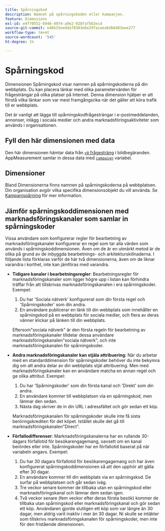 ```yaml
---
title: Spårningskod
description: Namnet på spårningskoden eller kampanjen.
feature: Dimensions
exl-id: e4f70552-6946-4974-a9e2-928faf563ecd
source-git-commit: e46b15eedda78303e6e29faceea6db8483eee277
workflow-type: tm+mt
source-wordcount: '545'
ht-degree: 1%

---
```


# Spårningskod

Dimensionen Spårningskod visar namnen på spårningskoderna på din webbplats. Du kan placera länkar med olika parametervärden för frågesträngar på olika platser på Internet. Denna dimension hjälper er att förstå vilka länkar som var mest framgångsrika när det gäller att köra trafik till er webbplats.

Det är vanligt att lägga till spårningskodfrågesträngar i e-postmeddelanden, annonser, inlägg i sociala medier och andra marknadsföringsaktiviteter som används i organisationen.

## Fyll den här dimensionen med data

Den här dimensionen hämtar data från [`v0` frågesträng](/help/implement/validate/query-parameters.md) i bildbegäranden. AppMeasurement samlar in dessa data med [`campaign`](/help/implement/vars/page-vars/campaign.md) variabel.

## Dimensioner

Bland Dimensionerna finns namnen på spårningskoderna på webbplatsen. Din organisation avgör vilka specifika dimensionsobjekt du vill använda. Se [Kampanjspårning](/help/implement/use-cases/campaign-tracking.md) för mer information.

## Jämför spårningskoddimensionen med marknadsföringskanaler som samlar in spårningskoder

Vissa användare som konfigurerar regler för bearbetning av marknadsföringskanaler konfigurerar en regel som tar alla värden som används i spårningskoddimensionen. Även om de är en utmärkt metod är de olika på grund av de inbyggda bearbetnings- och arkitekturskillnaderna. I följande lista förklaras varför de här två dimensionerna, även om de liknar varandra i korthet, inte kan jämföras med varandra.

* **Tidigare kanaler i bearbetningsregler**: Bearbetningsregler för marknadsföringskanaler som ligger högre upp i listan kan förhindra träffar från att tillskrivas marknadsföringskanalen i era spårningskoder. Exempel:

   1. Du har &#39;Sociala nätverk&#39; konfigurerat som din första regel och &#39;Spårningskoder&#39; som din andra.
   2. En användare publicerar en länk till din webbplats som innehåller en spårningskod på en webbplats för sociala medier, och flera av deras vänner klickar på länken till din webbplats.

   Eftersom&quot;sociala nätverk&quot; är den första regeln för bearbetning av marknadsföringskanaler tilldelar dessa användare marknadsföringskanalen&quot;sociala nätverk&quot;, och inte marknadsföringskanalen för spårningskoder.
* **Andra marknadsföringskanaler kan stjäla attribuering**: När du arbetar med en standarddimension för spårningskoder behöver du inte bekymra dig om att andra delar av din webbplats stjäl attribuering. Men med marknadsföringskanaler kan en användare matcha en annan regel och ge olika attribut. Exempel:
   1. Du har &#39;Spårningskoder&#39; som din första kanal och &#39;Direkt&#39; som din andra.
   2. En användare kommer till webbplatsen via en spårningskod, men lämnar den sedan.
   3. Nästa dag skriver de in din URL i adressfältet och gör sedan ett köp.

   Marknadsföringskanalen för spårningskoder skulle inte få sista beröringskrediten för det köpet. Istället skulle det gå till marknadsföringskanalen&quot;Direct&quot;.
* **Förfallodifferenser**: Marknadsföringskanalerna har en rullande 30-dagars förfallotid för besökarengagemang, oavsett om en kanal berördes eller inte. Spårningskoder har en förfallotid baserat på när variabeln angavs. Exempel:
   1. Du har 30 dagars förfallotid för besökarengagemang och har även konfigurerat spårningskoddimensionen så att den upphör att gälla efter 30 dagar.
   2. En användare kommer till din webbplats via en spårningskod. De surfar på webbplatsen och går sedan iväg.
   3. Tre veckor senare kommer de tillbaka utan en spårningskod eller marknadsföringskanal och lämnar dem sedan igen.
   4. Två veckor senare (fem veckor efter deras första besök) kommer de tillbaka utan spårningskod eller marknadsföringskanal och gör sedan ett köp.
   Användaren gjorde slutligen ett köp som var längre än 30 dagar, men aldrig varit inaktiv i mer än 30 dagar. Ni skulle se intäkter som tillskrivs marknadsföringskanalen för spårningskoder, men inte för den fristående dimensionen.
